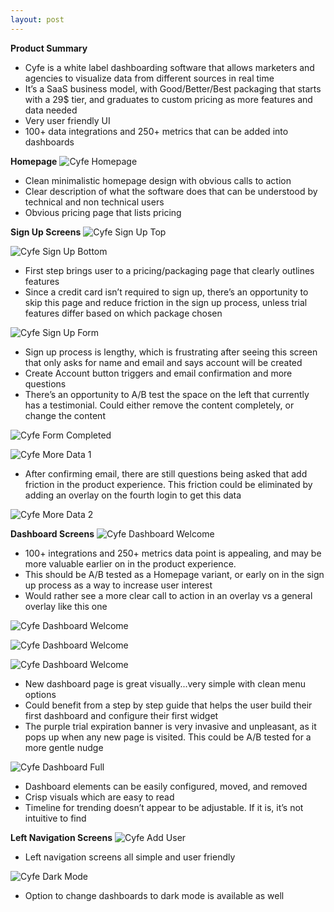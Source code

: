 ```yaml
---
layout: post
---
```


**Product Summary**<br>
- Cyfe is a white label dashboarding software that allows marketers and agencies to visualize data from different sources in real time
- It’s a SaaS business model, with Good/Better/Best packaging that starts with a 29$ tier, and graduates to custom pricing as more features and data needed
- Very user friendly UI
- 100+ data integrations and 250+ metrics that can be added into dashboards

**Homepage**
![Cyfe Homepage](/assets/images/cyfe/cyfehomepage.png)

- Clean minimalistic homepage design with obvious calls to action
- Clear description of what the software does that can be understood by technical and non technical users
- Obvious pricing page that lists pricing

**Sign Up Screens**
![Cyfe Sign Up Top](/assets/images/cyfe/signupscreentop.png)

![Cyfe Sign Up Bottom](/assets/images/cyfe/signupscreenbottom.png)
- First step brings user to a pricing/packaging page that clearly outlines features
- Since a credit card isn’t required to sign up, there’s an opportunity to skip this page and reduce friction in the sign up process, unless trial features differ based on which package chosen

![Cyfe Sign Up Form](/assets/images/cyfe/cyfesignupform.png)
- Sign up process is lengthy, which is frustrating after seeing this screen that only asks for name and email and says account will be created
- Create Account button triggers and email confirmation and more questions
- There’s an opportunity to A/B test the space on the left that currently has a testimonial. Could either remove the content completely, or change the content

![Cyfe Form Completed](/assets/images/cyfe/cyfesignupformcompleted.png)

![Cyfe More Data 1](/assets/images/cyfe/cyfemoredata1.png)
- After confirming email, there are still questions being asked that add friction in the product experience. This friction could be eliminated by adding an overlay on the fourth login to get this data

![Cyfe More Data 2](/assets/images/cyfe/cyfemoredata2.png)

**Dashboard Screens**
![Cyfe Dashboard Welcome](/assets/images/cyfe/cyfedashboardwelcome.png)
- 100+ integrations and 250+ metrics data point is appealing, and may be more valuable earlier on in the product experience.
- This should be A/B tested as a Homepage variant, or early on in the sign up process as a way to increase user interest
- Would rather see a more clear call to action in an overlay vs a general overlay like this one

![Cyfe Dashboard Welcome](/assets/images/cyfe/cyfedashboardhome.png)

![Cyfe Dashboard Welcome](/assets/images/cyfe/cyfedashboardwidgets.png)

![Cyfe Dashboard Welcome](/assets/images/cyfe/cyfeconfigurewidget.png)

- New dashboard page is great visually...very simple with clean menu options
- Could benefit from a step by step guide that helps the user build their first dashboard and configure their first widget
- The purple trial expiration banner is very invasive and unpleasant, as it pops up when any new page is visited. This could be A/B tested for a more gentle nudge

![Cyfe Dashboard Full](/assets/images/cyfe/cyfedashboardfull.png)
- Dashboard elements can be easily configured, moved, and removed
- Crisp visuals which are easy to read
- Timeline for trending doesn’t appear to be adjustable. If it is, it’s not intuitive to find

**Left Navigation Screens**
![Cyfe Add User](/assets/images/cyfe/cyfeadduser.png)
- Left navigation screens all simple and user friendly

![Cyfe Dark Mode](/assets/images/cyfe/cyfedarkmode.png)
- Option to change dashboards to dark mode is available as well
